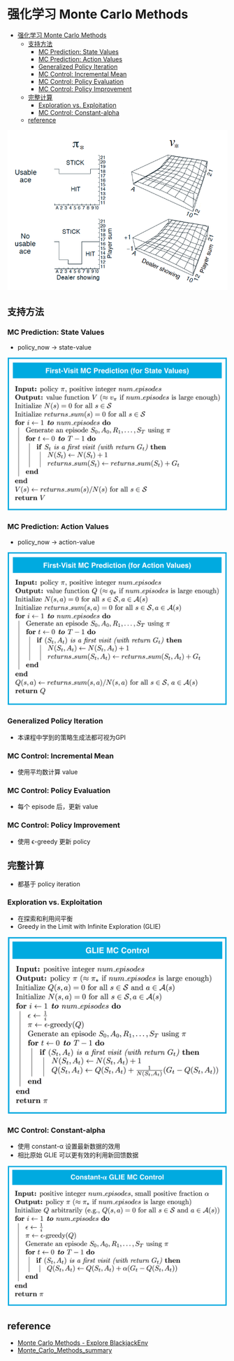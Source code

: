 # 强化学习 Monte Carlo Methods



- [强化学习 Monte Carlo Methods](#monte-carlo-methods)
    - [支持方法](#)
        - [MC Prediction: State Values](#mc-prediction--state-values)
        - [MC Prediction: Action Values](#mc-prediction--action-values)
        - [Generalized Policy Iteration](#generalized-policy-iteration)
        - [MC Control: Incremental Mean](#mc-control--incremental-mean)
        - [MC Control: Policy Evaluation](#mc-control--policy-evaluation)
        - [MC Control: Policy Improvement](#mc-control--policy-improvement)
    - [完整计算](#)
        - [Exploration vs. Exploitation](#exploration-vs-exploitation)
        - [MC Control: Constant-alpha](#mc-control--constant-alpha)
    - [reference](#reference)

![](./img/result.png)

## 支持方法

### MC Prediction: State Values
- policy_now -> state-value

![](./img/mc-pred-state.png)


### MC Prediction: Action Values
- policy_now -> action-value

![](./img/mc-pred-action.png)

### Generalized Policy Iteration
- 本课程中学到的策略生成法都可视为GPI

### MC Control: Incremental Mean
- 使用平均数计算 value

### MC Control: Policy Evaluation
- 每个 episode 后，更新 value

### MC Control: Policy Improvement
- 使用 ϵ-greedy 更新 policy



## 完整计算
- 都基于 policy iteration

### Exploration vs. Exploitation
- 在探索和利用间平衡
- Greedy in the Limit with Infinite Exploration (GLIE)

![](./img/mc-control-glie.png)

### MC Control: Constant-alpha
- 使用 constant-α 设置最新数据的效用
- 相比原始 GLIE 可以更有效的利用新回馈数据

![](./img/mc-control-constant-a.png)



## reference
- [Monte Carlo Methods - Explore BlackjackEnv](./ref/Monte_Carlo_Solution.html)
- [Monte_Carlo_Methods_summary](./ref/monte_carlo_methods_summary.png)



